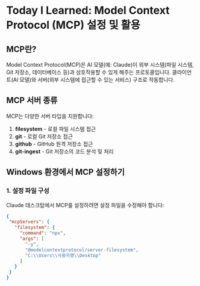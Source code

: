 # Today I Learned: Model Context Protocol (MCP) 설정 및 활용

## MCP란?
Model Context Protocol(MCP)은 AI 모델(예: Claude)이 외부 시스템(파일 시스템, Git 저장소, 데이터베이스 등)과 상호작용할 수 있게 해주는 프로토콜입니다. 클라이언트(AI 모델)와 서버(외부 시스템에 접근할 수 있는 서비스) 구조로 작동합니다.

## MCP 서버 종류
MCP는 다양한 서버 타입을 지원합니다:

1. **filesystem** - 로컬 파일 시스템 접근
2. **git** - 로컬 Git 저장소 접근
3. **github** - GitHub 원격 저장소 접근
4. **git-ingest** - Git 저장소의 코드 분석 및 처리

## Windows 환경에서 MCP 설정하기

### 1. 설정 파일 구성

Claude 데스크탑에서 MCP를 설정하려면 설정 파일을 수정해야 합니다:

```json
{
 "mcpServers": {
   "filesystem": {
     "command": "npx",
     "args": [
       "-y",
       "@modelcontextprotocol/server-filesystem",
       "C:\\Users\\사용자명\\Desktop"
     ]
   }
 }
}
```